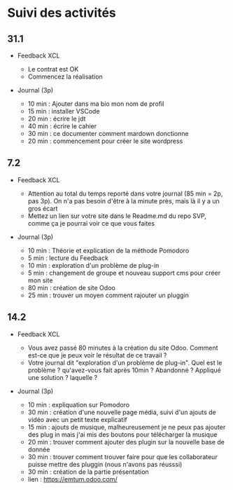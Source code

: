 # Suivi des activités

## 31.1

- Feedback XCL
    - Le contrat est OK
    - Commencez la réalisation

- Journal (3p)
    - 10 min : Ajouter dans ma bio mon nom de profil
    - 15 min : installer VSCode
    - 20 min : écrire le jdt
    - 40 min : écrire le cahier 
    - 30 min : ce documenter comment mardown donctionne
    - 20 min : commencement pour créer le site wordpress
 
## 7.2
- Feedback XCL
    - Attention au total du temps reporté dans votre journal (85 min = 2p, pas 3p). On n'a pas besoin d'être à la minute près, mais là il y a un gros écart
    - Mettez un lien sur votre site dans le Readme.md du repo SVP, comme ça je pourrai voir ce que vous faites
 
- Journal (3p)
    - 10 min : Théorie et explication de la méthode Pomodoro
    - 5 min : lecture du Feedback
    - 10 min : exploration d'un problème de plug-in 
    - 5 min : changement de groupe et nouveau support cms pour créer mon site
    - 80 min : création de site Odoo
    - 25 min : trouver un moyen comment rajouter un pluggin

## 14.2

- Feedback XCL
    - Vous avez passé 80 minutes à la création du site Odoo. Comment est-ce que je peux voir le résultat de ce travail ?
    - Votre journal dit "exploration d'un problème de plug-in". Quel est le problème ? qu'avez-vous fait après 10min ? Abandonné ? Appliqué une solution ? laquelle ?

- Journal (3p)
    - 10 min : expliquation sur Pomodoro
    - 30 min : création d'une nouvelle page média, suivi d'un ajouts de vidéo avec un petit texte explicatif
    - 15 min : ajouts de musique, malheureusement je ne peux pas ajouter des plug in mais j'ai mis des boutons pour télécharger la musique
    - 20 min : trouver comment ajouter des plugin sur la nouvelle base de donnée
    - 30 min : trouver comment trouver faire pour que les collaborateur puisse mettre des pluggin (nous n'avons pas réusssi)
    - 30 min : création de la partie présentation
    - lien : https://emtum.odoo.com/

